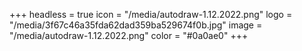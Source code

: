 +++
headless = true
icon = "/media/autodraw-1.12.2022.png"
logo = "/media/3f67c46a35fda62dad359ba529674f0b.jpg"
image = "/media/autodraw-1.12.2022.png"
color = "#0a0ae0"
+++
